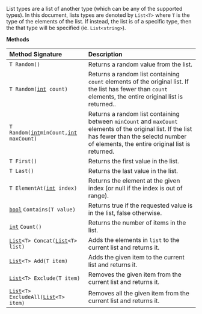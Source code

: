 List types are a list of another type (which can be any of the supported types).  In this document, lists types are denoted by `List<T>` where `T` is the type of the elements of the list.  If instead, the list is of a specific type, then the that type will be specified (ie. `List<string>`).

**Methods**

| Method Signature | Description |
| :--- | :--- |
| `T Random()` | Returns a random value from the list. |
| `T Random(`[`int`](Numeric-Type)` count)` | Returns a random list containing `count` elements of the original list.  If the list has fewer than `count` elements, the entire original list is returned.. |
| `T Random(`[`int`](Numeric-Type)` minCount, `[`int`](Numeric-Type)` maxCount)` | Returns a random list containing between `minCount` and `maxCount` elements of the original list.  If the list has fewer than the selectd number of elements, the entire original list is returned. |
| `T First()` | Returns the first value in the list. |
| `T Last()` | Returns the last value in the list. |
| `T ElementAt(`[`int`](Numeric-Type)` index)` | Returns the element at the given index (or null if the index is out of range). |
| [`bool`](Boolean-Type) `Contains(T value)` | Returns true if the requested value is in the list, false otherwise. |
| [`int`](Numeric-Type) `Count()` | Returns the number of items in the list. |
| [`List`](List-Type)`<T> Concat(`[`List`](List-Type)`<T> list)` | Adds the elements in `list` to the current list and returns it. |
| [`List`](List-Type)`<T> Add(T item)` | Adds the given item to the current list and returns it. |
| [`List`](List-Type)`<T> Exclude(T item)` | Removes the given item from the current list and returns it. |
| [`List`](List-Type)`<T> ExcludeAll(`[`List`](List-Type)`<T> item)` | Removes all the given item from the current list and returns it. |
